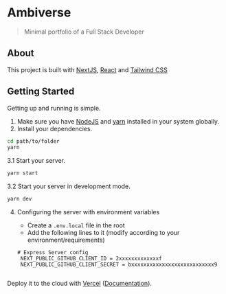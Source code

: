 # Ambiverse

> Minimal portfolio of a Full Stack Developer

## About
This project is built with [NextJS](https://nextjs.org/), [React](https://reactjs.org/) and [Tailwind CSS](https://tailwindcss.com/)

## Getting Started

Getting up and running is simple.

1. Make sure you have [NodeJS](https://nodejs.org/) and [yarn](https://yarnpkg.com/) installed in your system globally.
2. Install your dependencies.

```bash
cd path/to/folder
yarn 
```

3.1 Start your server.

```bash
yarn start
```

3.2 Start your server in development mode.

```bash
yarn dev
```

4. Configuring the server with environment variables

   - Create a `.env.local` file in the root
   - Add the following lines to it (modify according to your environment/requirements)

   ```env
   # Express Server config
    NEXT_PUBLIC_GITHUB_CLIENT_ID = 2xxxxxxxxxxxxxf
    NEXT_PUBLIC_GITHUB_CLIENT_SECRET = bxxxxxxxxxxxxxxxxxxxxxxxxxxx9


Deploy it to the cloud with [Vercel](https://vercel.com/new?utm_source=github&utm_medium=readme&utm_campaign=next-example) ([Documentation](https://nextjs.org/docs/deployment)).
